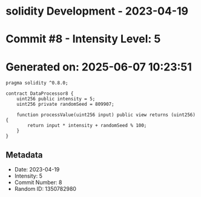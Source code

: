 ﻿# solidity Development - 2023-04-19
# Commit #8 - Intensity Level: 5
# Generated on: 2025-06-07 10:23:51
```solidity
pragma solidity ^0.8.0;

contract DataProcessor8 {
    uint256 public intensity = 5;
    uint256 private randomSeed = 809907;

    function processValue(uint256 input) public view returns (uint256) {
        return input * intensity + randomSeed % 100;
    }
}
```
## Metadata
- Date: 2023-04-19
- Intensity: 5
- Commit Number: 8
- Random ID: 1350782980
